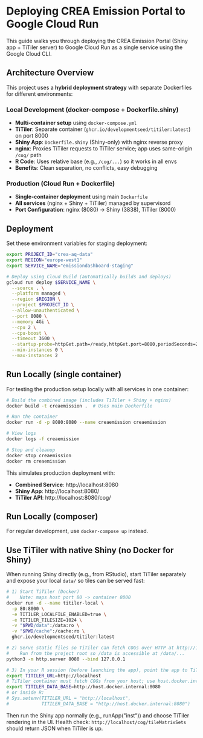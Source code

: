 # Deploying CREA Emission Portal to Google Cloud Run

This guide walks you through deploying the CREA Emission Portal (Shiny app + TiTiler server) to Google Cloud Run as a single service using the Google Cloud CLI.


## Architecture Overview

This project uses a **hybrid deployment strategy** with separate Dockerfiles for different environments:

### Local Development (docker-compose + Dockerfile.shiny)
- **Multi-container setup** using `docker-compose.yml`
- **TiTiler**: Separate container (`ghcr.io/developmentseed/titiler:latest`) on port 8000
- **Shiny App**: `Dockerfile.shiny` (Shiny-only) with nginx reverse proxy
 - **nginx**: Proxies TiTiler requests to TiTiler service; app uses same-origin `/cog/` path
 - **R Code**: Uses relative base (e.g., `/cog/...`) so it works in all envs
- **Benefits**: Clean separation, no conflicts, easy debugging

### Production (Cloud Run + Dockerfile)
- **Single-container deployment** using main `Dockerfile`
- **All services** (nginx + Shiny + TiTiler) managed by supervisord
- **Port Configuration**: nginx (8080) → Shiny (3838), TiTiler (8000)


## Deployment

Set these environment variables for staging deployment:

```bash
export PROJECT_ID="crea-aq-data"
export REGION="europe-west1"
export SERVICE_NAME="emissiondashboard-staging"

# Deploy using Cloud Build (automatically builds and deploys)
gcloud run deploy $SERVICE_NAME \
  --source . \
  --platform managed \
  --region $REGION \
  --project $PROJECT_ID \
  --allow-unauthenticated \
  --port 8080 \
  --memory 4Gi \
  --cpu 2 \
  --cpu-boost \
  --timeout 3600 \
  --startup-probe=httpGet.path=/ready,httpGet.port=8080,periodSeconds=2,timeoutSeconds=2,failureThreshold=120 \
  --min-instances 0 \
  --max-instances 2
```


## Run Locally (single container)

For testing the production setup locally with all services in one container:

```bash
# Build the combined image (includes TiTiler + Shiny + nginx)
docker build -t creaemission .  # Uses main Dockerfile

# Run the container
docker run -d -p 8080:8080 --name creaemission creaemission

# View logs
docker logs -f creaemission

# Stop and cleanup
docker stop creaemission
docker rm creaemission
```
This simulates production deployment with:
- **Combined Service**: http://localhost:8080
- **Shiny App**: http://localhost:8080/
- **TiTiler API**: http://localhost:8080/cog/

## Run Locally (composer)
For regular development, use `docker-compose up` instead.

## Use TiTiler with native Shiny (no Docker for Shiny)
When running Shiny directly (e.g., from RStudio), start TiTiler separately and expose your local `data/` so tiles can be served fast:

```bash
# 1) Start TiTiler (Docker)
#    Note: maps host port 80 -> container 8000
docker run -d --name titiler-local \
  -p 80:8000 \
  -e TITILER_LOCALFILE_ENABLED=true \
  -e TITILER_TILESIZE=1024 \
  -v "$PWD/data":/data:ro \
  -v "$PWD/cache":/cache:ro \
  ghcr.io/developmentseed/titiler:latest

# 2) Serve static files so TiTiler can fetch COGs over HTTP at http://127.0.0.1:8080/data/
#    Run from the project root so /data is accessible at /data/...
python3 -m http.server 8080 --bind 127.0.0.1

# 3) In your R session (before launching the app), point the app to TiTiler
export TITILER_URL=http://localhost
# TiTiler container must fetch COGs from your host; use host.docker.internal on macOS
export TITILER_DATA_BASE=http://host.docker.internal:8080
# or inside R:
# Sys.setenv(TITILER_URL = "http://localhost",
#            TITILER_DATA_BASE = "http://host.docker.internal:8080")
```

Then run the Shiny app normally (e.g., runApp("inst")) and choose TiTiler rendering in the UI. Health check: `http://localhost/cog/tileMatrixSets` should return JSON when TiTiler is up.
